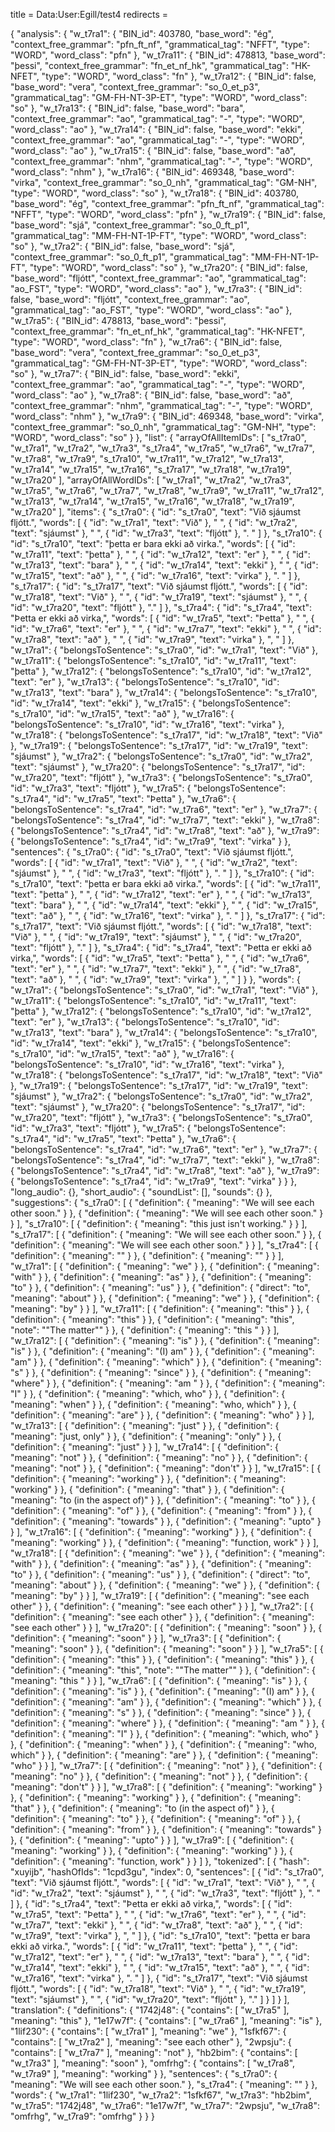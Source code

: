 title = Data:User:Egill/test4
redirects =
>>>>

{
    "analysis": {
        "w_t7ra1": {
            "BIN_id": 403780,
            "base_word": "ég",
            "context_free_grammar": "pfn_ft_nf",
            "grammatical_tag": "NFFT",
            "type": "WORD",
            "word_class": "pfn"
        },
        "w_t7ra11": {
            "BIN_id": 478813,
            "base_word": "þessi",
            "context_free_grammar": "fn_et_nf_hk",
            "grammatical_tag": "HK-NFET",
            "type": "WORD",
            "word_class": "fn"
        },
        "w_t7ra12": {
            "BIN_id": false,
            "base_word": "vera",
            "context_free_grammar": "so_0_et_p3",
            "grammatical_tag": "GM-FH-NT-3P-ET",
            "type": "WORD",
            "word_class": "so"
        },
        "w_t7ra13": {
            "BIN_id": false,
            "base_word": "bara",
            "context_free_grammar": "ao",
            "grammatical_tag": "-",
            "type": "WORD",
            "word_class": "ao"
        },
        "w_t7ra14": {
            "BIN_id": false,
            "base_word": "ekki",
            "context_free_grammar": "ao",
            "grammatical_tag": "-",
            "type": "WORD",
            "word_class": "ao"
        },
        "w_t7ra15": {
            "BIN_id": false,
            "base_word": "að",
            "context_free_grammar": "nhm",
            "grammatical_tag": "-",
            "type": "WORD",
            "word_class": "nhm"
        },
        "w_t7ra16": {
            "BIN_id": 469348,
            "base_word": "virka",
            "context_free_grammar": "so_0_nh",
            "grammatical_tag": "GM-NH",
            "type": "WORD",
            "word_class": "so"
        },
        "w_t7ra18": {
            "BIN_id": 403780,
            "base_word": "ég",
            "context_free_grammar": "pfn_ft_nf",
            "grammatical_tag": "NFFT",
            "type": "WORD",
            "word_class": "pfn"
        },
        "w_t7ra19": {
            "BIN_id": false,
            "base_word": "sjá",
            "context_free_grammar": "so_0_ft_p1",
            "grammatical_tag": "MM-FH-NT-1P-FT",
            "type": "WORD",
            "word_class": "so"
        },
        "w_t7ra2": {
            "BIN_id": false,
            "base_word": "sjá",
            "context_free_grammar": "so_0_ft_p1",
            "grammatical_tag": "MM-FH-NT-1P-FT",
            "type": "WORD",
            "word_class": "so"
        },
        "w_t7ra20": {
            "BIN_id": false,
            "base_word": "fljótt",
            "context_free_grammar": "ao",
            "grammatical_tag": "ao_FST",
            "type": "WORD",
            "word_class": "ao"
        },
        "w_t7ra3": {
            "BIN_id": false,
            "base_word": "fljótt",
            "context_free_grammar": "ao",
            "grammatical_tag": "ao_FST",
            "type": "WORD",
            "word_class": "ao"
        },
        "w_t7ra5": {
            "BIN_id": 478813,
            "base_word": "þessi",
            "context_free_grammar": "fn_et_nf_hk",
            "grammatical_tag": "HK-NFET",
            "type": "WORD",
            "word_class": "fn"
        },
        "w_t7ra6": {
            "BIN_id": false,
            "base_word": "vera",
            "context_free_grammar": "so_0_et_p3",
            "grammatical_tag": "GM-FH-NT-3P-ET",
            "type": "WORD",
            "word_class": "so"
        },
        "w_t7ra7": {
            "BIN_id": false,
            "base_word": "ekki",
            "context_free_grammar": "ao",
            "grammatical_tag": "-",
            "type": "WORD",
            "word_class": "ao"
        },
        "w_t7ra8": {
            "BIN_id": false,
            "base_word": "að",
            "context_free_grammar": "nhm",
            "grammatical_tag": "-",
            "type": "WORD",
            "word_class": "nhm"
        },
        "w_t7ra9": {
            "BIN_id": 469348,
            "base_word": "virka",
            "context_free_grammar": "so_0_nh",
            "grammatical_tag": "GM-NH",
            "type": "WORD",
            "word_class": "so"
        }
    },
    "list": {
        "arrayOfAllItemIDs": [
            "s_t7ra0",
            "w_t7ra1",
            "w_t7ra2",
            "w_t7ra3",
            "s_t7ra4",
            "w_t7ra5",
            "w_t7ra6",
            "w_t7ra7",
            "w_t7ra8",
            "w_t7ra9",
            "s_t7ra10",
            "w_t7ra11",
            "w_t7ra12",
            "w_t7ra13",
            "w_t7ra14",
            "w_t7ra15",
            "w_t7ra16",
            "s_t7ra17",
            "w_t7ra18",
            "w_t7ra19",
            "w_t7ra20"
        ],
        "arrayOfAllWordIDs": [
            "w_t7ra1",
            "w_t7ra2",
            "w_t7ra3",
            "w_t7ra5",
            "w_t7ra6",
            "w_t7ra7",
            "w_t7ra8",
            "w_t7ra9",
            "w_t7ra11",
            "w_t7ra12",
            "w_t7ra13",
            "w_t7ra14",
            "w_t7ra15",
            "w_t7ra16",
            "w_t7ra18",
            "w_t7ra19",
            "w_t7ra20"
        ],
        "items": {
            "s_t7ra0": {
                "id": "s_t7ra0",
                "text": "Við sjáumst fljótt.",
                "words": [
                    {
                        "id": "w_t7ra1",
                        "text": "Við"
                    },
                    " ",
                    {
                        "id": "w_t7ra2",
                        "text": "sjáumst"
                    },
                    " ",
                    {
                        "id": "w_t7ra3",
                        "text": "fljótt"
                    },
                    ". "
                ]
            },
            "s_t7ra10": {
                "id": "s_t7ra10",
                "text": "þetta er bara ekki að virka.",
                "words": [
                    {
                        "id": "w_t7ra11",
                        "text": "þetta"
                    },
                    " ",
                    {
                        "id": "w_t7ra12",
                        "text": "er"
                    },
                    " ",
                    {
                        "id": "w_t7ra13",
                        "text": "bara"
                    },
                    " ",
                    {
                        "id": "w_t7ra14",
                        "text": "ekki"
                    },
                    " ",
                    {
                        "id": "w_t7ra15",
                        "text": "að"
                    },
                    " ",
                    {
                        "id": "w_t7ra16",
                        "text": "virka"
                    },
                    ". "
                ]
            },
            "s_t7ra17": {
                "id": "s_t7ra17",
                "text": "Við sjáumst fljótt.",
                "words": [
                    {
                        "id": "w_t7ra18",
                        "text": "Við"
                    },
                    " ",
                    {
                        "id": "w_t7ra19",
                        "text": "sjáumst"
                    },
                    " ",
                    {
                        "id": "w_t7ra20",
                        "text": "fljótt"
                    },
                    "."
                ]
            },
            "s_t7ra4": {
                "id": "s_t7ra4",
                "text": "Þetta er ekki að virka,",
                "words": [
                    {
                        "id": "w_t7ra5",
                        "text": "Þetta"
                    },
                    " ",
                    {
                        "id": "w_t7ra6",
                        "text": "er"
                    },
                    " ",
                    {
                        "id": "w_t7ra7",
                        "text": "ekki"
                    },
                    " ",
                    {
                        "id": "w_t7ra8",
                        "text": "að"
                    },
                    " ",
                    {
                        "id": "w_t7ra9",
                        "text": "virka"
                    },
                    ", "
                ]
            },
            "w_t7ra1": {
                "belongsToSentence": "s_t7ra0",
                "id": "w_t7ra1",
                "text": "Við"
            },
            "w_t7ra11": {
                "belongsToSentence": "s_t7ra10",
                "id": "w_t7ra11",
                "text": "þetta"
            },
            "w_t7ra12": {
                "belongsToSentence": "s_t7ra10",
                "id": "w_t7ra12",
                "text": "er"
            },
            "w_t7ra13": {
                "belongsToSentence": "s_t7ra10",
                "id": "w_t7ra13",
                "text": "bara"
            },
            "w_t7ra14": {
                "belongsToSentence": "s_t7ra10",
                "id": "w_t7ra14",
                "text": "ekki"
            },
            "w_t7ra15": {
                "belongsToSentence": "s_t7ra10",
                "id": "w_t7ra15",
                "text": "að"
            },
            "w_t7ra16": {
                "belongsToSentence": "s_t7ra10",
                "id": "w_t7ra16",
                "text": "virka"
            },
            "w_t7ra18": {
                "belongsToSentence": "s_t7ra17",
                "id": "w_t7ra18",
                "text": "Við"
            },
            "w_t7ra19": {
                "belongsToSentence": "s_t7ra17",
                "id": "w_t7ra19",
                "text": "sjáumst"
            },
            "w_t7ra2": {
                "belongsToSentence": "s_t7ra0",
                "id": "w_t7ra2",
                "text": "sjáumst"
            },
            "w_t7ra20": {
                "belongsToSentence": "s_t7ra17",
                "id": "w_t7ra20",
                "text": "fljótt"
            },
            "w_t7ra3": {
                "belongsToSentence": "s_t7ra0",
                "id": "w_t7ra3",
                "text": "fljótt"
            },
            "w_t7ra5": {
                "belongsToSentence": "s_t7ra4",
                "id": "w_t7ra5",
                "text": "Þetta"
            },
            "w_t7ra6": {
                "belongsToSentence": "s_t7ra4",
                "id": "w_t7ra6",
                "text": "er"
            },
            "w_t7ra7": {
                "belongsToSentence": "s_t7ra4",
                "id": "w_t7ra7",
                "text": "ekki"
            },
            "w_t7ra8": {
                "belongsToSentence": "s_t7ra4",
                "id": "w_t7ra8",
                "text": "að"
            },
            "w_t7ra9": {
                "belongsToSentence": "s_t7ra4",
                "id": "w_t7ra9",
                "text": "virka"
            }
        },
        "sentences": {
            "s_t7ra0": {
                "id": "s_t7ra0",
                "text": "Við sjáumst fljótt.",
                "words": [
                    {
                        "id": "w_t7ra1",
                        "text": "Við"
                    },
                    " ",
                    {
                        "id": "w_t7ra2",
                        "text": "sjáumst"
                    },
                    " ",
                    {
                        "id": "w_t7ra3",
                        "text": "fljótt"
                    },
                    ". "
                ]
            },
            "s_t7ra10": {
                "id": "s_t7ra10",
                "text": "þetta er bara ekki að virka.",
                "words": [
                    {
                        "id": "w_t7ra11",
                        "text": "þetta"
                    },
                    " ",
                    {
                        "id": "w_t7ra12",
                        "text": "er"
                    },
                    " ",
                    {
                        "id": "w_t7ra13",
                        "text": "bara"
                    },
                    " ",
                    {
                        "id": "w_t7ra14",
                        "text": "ekki"
                    },
                    " ",
                    {
                        "id": "w_t7ra15",
                        "text": "að"
                    },
                    " ",
                    {
                        "id": "w_t7ra16",
                        "text": "virka"
                    },
                    ". "
                ]
            },
            "s_t7ra17": {
                "id": "s_t7ra17",
                "text": "Við sjáumst fljótt.",
                "words": [
                    {
                        "id": "w_t7ra18",
                        "text": "Við"
                    },
                    " ",
                    {
                        "id": "w_t7ra19",
                        "text": "sjáumst"
                    },
                    " ",
                    {
                        "id": "w_t7ra20",
                        "text": "fljótt"
                    },
                    "."
                ]
            },
            "s_t7ra4": {
                "id": "s_t7ra4",
                "text": "Þetta er ekki að virka,",
                "words": [
                    {
                        "id": "w_t7ra5",
                        "text": "Þetta"
                    },
                    " ",
                    {
                        "id": "w_t7ra6",
                        "text": "er"
                    },
                    " ",
                    {
                        "id": "w_t7ra7",
                        "text": "ekki"
                    },
                    " ",
                    {
                        "id": "w_t7ra8",
                        "text": "að"
                    },
                    " ",
                    {
                        "id": "w_t7ra9",
                        "text": "virka"
                    },
                    ", "
                ]
            }
        },
        "words": {
            "w_t7ra1": {
                "belongsToSentence": "s_t7ra0",
                "id": "w_t7ra1",
                "text": "Við"
            },
            "w_t7ra11": {
                "belongsToSentence": "s_t7ra10",
                "id": "w_t7ra11",
                "text": "þetta"
            },
            "w_t7ra12": {
                "belongsToSentence": "s_t7ra10",
                "id": "w_t7ra12",
                "text": "er"
            },
            "w_t7ra13": {
                "belongsToSentence": "s_t7ra10",
                "id": "w_t7ra13",
                "text": "bara"
            },
            "w_t7ra14": {
                "belongsToSentence": "s_t7ra10",
                "id": "w_t7ra14",
                "text": "ekki"
            },
            "w_t7ra15": {
                "belongsToSentence": "s_t7ra10",
                "id": "w_t7ra15",
                "text": "að"
            },
            "w_t7ra16": {
                "belongsToSentence": "s_t7ra10",
                "id": "w_t7ra16",
                "text": "virka"
            },
            "w_t7ra18": {
                "belongsToSentence": "s_t7ra17",
                "id": "w_t7ra18",
                "text": "Við"
            },
            "w_t7ra19": {
                "belongsToSentence": "s_t7ra17",
                "id": "w_t7ra19",
                "text": "sjáumst"
            },
            "w_t7ra2": {
                "belongsToSentence": "s_t7ra0",
                "id": "w_t7ra2",
                "text": "sjáumst"
            },
            "w_t7ra20": {
                "belongsToSentence": "s_t7ra17",
                "id": "w_t7ra20",
                "text": "fljótt"
            },
            "w_t7ra3": {
                "belongsToSentence": "s_t7ra0",
                "id": "w_t7ra3",
                "text": "fljótt"
            },
            "w_t7ra5": {
                "belongsToSentence": "s_t7ra4",
                "id": "w_t7ra5",
                "text": "Þetta"
            },
            "w_t7ra6": {
                "belongsToSentence": "s_t7ra4",
                "id": "w_t7ra6",
                "text": "er"
            },
            "w_t7ra7": {
                "belongsToSentence": "s_t7ra4",
                "id": "w_t7ra7",
                "text": "ekki"
            },
            "w_t7ra8": {
                "belongsToSentence": "s_t7ra4",
                "id": "w_t7ra8",
                "text": "að"
            },
            "w_t7ra9": {
                "belongsToSentence": "s_t7ra4",
                "id": "w_t7ra9",
                "text": "virka"
            }
        }
    },
    "long_audio": {},
    "short_audio": {
        "soundList": [],
        "sounds": {}
    },
    "suggestions": {
        "s_t7ra0": [
            {
                "definition": {
                    "meaning": "We will see each other soon."
                }
            },
            {
                "definition": {
                    "meaning": "We will see each other soon."
                }
            }
        ],
        "s_t7ra10": [
            {
                "definition": {
                    "meaning": "this just isn't working."
                }
            }
        ],
        "s_t7ra17": [
            {
                "definition": {
                    "meaning": "We will see each other soon."
                }
            },
            {
                "definition": {
                    "meaning": "We will see each other soon."
                }
            }
        ],
        "s_t7ra4": [
            {
                "definition": {
                    "meaning": ""
                }
            },
            {
                "definition": {
                    "meaning": ""
                }
            }
        ],
        "w_t7ra1": [
            {
                "definition": {
                    "meaning": "we"
                }
            },
            {
                "definition": {
                    "meaning": "with"
                }
            },
            {
                "definition": {
                    "meaning": "as"
                }
            },
            {
                "definition": {
                    "meaning": "to"
                }
            },
            {
                "definition": {
                    "meaning": "us"
                }
            },
            {
                "definition": {
                    "direct": "to",
                    "meaning": "about"
                }
            },
            {
                "definition": {
                    "meaning": "we"
                }
            },
            {
                "definition": {
                    "meaning": "by"
                }
            }
        ],
        "w_t7ra11": [
            {
                "definition": {
                    "meaning": "this"
                }
            },
            {
                "definition": {
                    "meaning": "this"
                }
            },
            {
                "definition": {
                    "meaning": "this",
                    "note": "\"The matter\""
                }
            },
            {
                "definition": {
                    "meaning": "this "
                }
            }
        ],
        "w_t7ra12": [
            {
                "definition": {
                    "meaning": "is"
                }
            },
            {
                "definition": {
                    "meaning": "is"
                }
            },
            {
                "definition": {
                    "meaning": "(I) am"
                }
            },
            {
                "definition": {
                    "meaning": "am"
                }
            },
            {
                "definition": {
                    "meaning": "which"
                }
            },
            {
                "definition": {
                    "meaning": "s"
                }
            },
            {
                "definition": {
                    "meaning": "since"
                }
            },
            {
                "definition": {
                    "meaning": "where"
                }
            },
            {
                "definition": {
                    "meaning": "am "
                }
            },
            {
                "definition": {
                    "meaning": "I"
                }
            },
            {
                "definition": {
                    "meaning": "which, who"
                }
            },
            {
                "definition": {
                    "meaning": "when"
                }
            },
            {
                "definition": {
                    "meaning": "who, which"
                }
            },
            {
                "definition": {
                    "meaning": "are"
                }
            },
            {
                "definition": {
                    "meaning": "who"
                }
            }
        ],
        "w_t7ra13": [
            {
                "definition": {
                    "meaning": "just"
                }
            },
            {
                "definition": {
                    "meaning": "just, only"
                }
            },
            {
                "definition": {
                    "meaning": "only"
                }
            },
            {
                "definition": {
                    "meaning": "just"
                }
            }
        ],
        "w_t7ra14": [
            {
                "definition": {
                    "meaning": "not"
                }
            },
            {
                "definition": {
                    "meaning": "no"
                }
            },
            {
                "definition": {
                    "meaning": "not"
                }
            },
            {
                "definition": {
                    "meaning": "don't"
                }
            }
        ],
        "w_t7ra15": [
            {
                "definition": {
                    "meaning": "working"
                }
            },
            {
                "definition": {
                    "meaning": "working"
                }
            },
            {
                "definition": {
                    "meaning": "that"
                }
            },
            {
                "definition": {
                    "meaning": "to (in the aspect of)"
                }
            },
            {
                "definition": {
                    "meaning": "to"
                }
            },
            {
                "definition": {
                    "meaning": "of"
                }
            },
            {
                "definition": {
                    "meaning": "from"
                }
            },
            {
                "definition": {
                    "meaning": "towards"
                }
            },
            {
                "definition": {
                    "meaning": "upto"
                }
            }
        ],
        "w_t7ra16": [
            {
                "definition": {
                    "meaning": "working"
                }
            },
            {
                "definition": {
                    "meaning": "working"
                }
            },
            {
                "definition": {
                    "meaning": "function, work"
                }
            }
        ],
        "w_t7ra18": [
            {
                "definition": {
                    "meaning": "we"
                }
            },
            {
                "definition": {
                    "meaning": "with"
                }
            },
            {
                "definition": {
                    "meaning": "as"
                }
            },
            {
                "definition": {
                    "meaning": "to"
                }
            },
            {
                "definition": {
                    "meaning": "us"
                }
            },
            {
                "definition": {
                    "direct": "to",
                    "meaning": "about"
                }
            },
            {
                "definition": {
                    "meaning": "we"
                }
            },
            {
                "definition": {
                    "meaning": "by"
                }
            }
        ],
        "w_t7ra19": [
            {
                "definition": {
                    "meaning": "see each other"
                }
            },
            {
                "definition": {
                    "meaning": "see each other"
                }
            }
        ],
        "w_t7ra2": [
            {
                "definition": {
                    "meaning": "see each other"
                }
            },
            {
                "definition": {
                    "meaning": "see each other"
                }
            }
        ],
        "w_t7ra20": [
            {
                "definition": {
                    "meaning": "soon"
                }
            },
            {
                "definition": {
                    "meaning": "soon"
                }
            }
        ],
        "w_t7ra3": [
            {
                "definition": {
                    "meaning": "soon"
                }
            },
            {
                "definition": {
                    "meaning": "soon"
                }
            }
        ],
        "w_t7ra5": [
            {
                "definition": {
                    "meaning": "this"
                }
            },
            {
                "definition": {
                    "meaning": "this"
                }
            },
            {
                "definition": {
                    "meaning": "this",
                    "note": "\"The matter\""
                }
            },
            {
                "definition": {
                    "meaning": "this "
                }
            }
        ],
        "w_t7ra6": [
            {
                "definition": {
                    "meaning": "is"
                }
            },
            {
                "definition": {
                    "meaning": "is"
                }
            },
            {
                "definition": {
                    "meaning": "(I) am"
                }
            },
            {
                "definition": {
                    "meaning": "am"
                }
            },
            {
                "definition": {
                    "meaning": "which"
                }
            },
            {
                "definition": {
                    "meaning": "s"
                }
            },
            {
                "definition": {
                    "meaning": "since"
                }
            },
            {
                "definition": {
                    "meaning": "where"
                }
            },
            {
                "definition": {
                    "meaning": "am "
                }
            },
            {
                "definition": {
                    "meaning": "I"
                }
            },
            {
                "definition": {
                    "meaning": "which, who"
                }
            },
            {
                "definition": {
                    "meaning": "when"
                }
            },
            {
                "definition": {
                    "meaning": "who, which"
                }
            },
            {
                "definition": {
                    "meaning": "are"
                }
            },
            {
                "definition": {
                    "meaning": "who"
                }
            }
        ],
        "w_t7ra7": [
            {
                "definition": {
                    "meaning": "not"
                }
            },
            {
                "definition": {
                    "meaning": "no"
                }
            },
            {
                "definition": {
                    "meaning": "not"
                }
            },
            {
                "definition": {
                    "meaning": "don't"
                }
            }
        ],
        "w_t7ra8": [
            {
                "definition": {
                    "meaning": "working"
                }
            },
            {
                "definition": {
                    "meaning": "working"
                }
            },
            {
                "definition": {
                    "meaning": "that"
                }
            },
            {
                "definition": {
                    "meaning": "to (in the aspect of)"
                }
            },
            {
                "definition": {
                    "meaning": "to"
                }
            },
            {
                "definition": {
                    "meaning": "of"
                }
            },
            {
                "definition": {
                    "meaning": "from"
                }
            },
            {
                "definition": {
                    "meaning": "towards"
                }
            },
            {
                "definition": {
                    "meaning": "upto"
                }
            }
        ],
        "w_t7ra9": [
            {
                "definition": {
                    "meaning": "working"
                }
            },
            {
                "definition": {
                    "meaning": "working"
                }
            },
            {
                "definition": {
                    "meaning": "function, work"
                }
            }
        ]
    },
    "tokenized": [
        {
            "hash": "xuyijb",
            "hashOfIds": "1cpd3gu",
            "index": 0,
            "sentences": [
                {
                    "id": "s_t7ra0",
                    "text": "Við sjáumst fljótt.",
                    "words": [
                        {
                            "id": "w_t7ra1",
                            "text": "Við"
                        },
                        " ",
                        {
                            "id": "w_t7ra2",
                            "text": "sjáumst"
                        },
                        " ",
                        {
                            "id": "w_t7ra3",
                            "text": "fljótt"
                        },
                        ". "
                    ]
                },
                {
                    "id": "s_t7ra4",
                    "text": "Þetta er ekki að virka,",
                    "words": [
                        {
                            "id": "w_t7ra5",
                            "text": "Þetta"
                        },
                        " ",
                        {
                            "id": "w_t7ra6",
                            "text": "er"
                        },
                        " ",
                        {
                            "id": "w_t7ra7",
                            "text": "ekki"
                        },
                        " ",
                        {
                            "id": "w_t7ra8",
                            "text": "að"
                        },
                        " ",
                        {
                            "id": "w_t7ra9",
                            "text": "virka"
                        },
                        ", "
                    ]
                },
                {
                    "id": "s_t7ra10",
                    "text": "þetta er bara ekki að virka.",
                    "words": [
                        {
                            "id": "w_t7ra11",
                            "text": "þetta"
                        },
                        " ",
                        {
                            "id": "w_t7ra12",
                            "text": "er"
                        },
                        " ",
                        {
                            "id": "w_t7ra13",
                            "text": "bara"
                        },
                        " ",
                        {
                            "id": "w_t7ra14",
                            "text": "ekki"
                        },
                        " ",
                        {
                            "id": "w_t7ra15",
                            "text": "að"
                        },
                        " ",
                        {
                            "id": "w_t7ra16",
                            "text": "virka"
                        },
                        ". "
                    ]
                },
                {
                    "id": "s_t7ra17",
                    "text": "Við sjáumst fljótt.",
                    "words": [
                        {
                            "id": "w_t7ra18",
                            "text": "Við"
                        },
                        " ",
                        {
                            "id": "w_t7ra19",
                            "text": "sjáumst"
                        },
                        " ",
                        {
                            "id": "w_t7ra20",
                            "text": "fljótt"
                        },
                        "."
                    ]
                }
            ]
        }
    ],
    "translation": {
        "definitions": {
            "1742j48": {
                "contains": [
                    "w_t7ra5"
                ],
                "meaning": "this"
            },
            "1e17w7f": {
                "contains": [
                    "w_t7ra6"
                ],
                "meaning": "is"
            },
            "1lif230": {
                "contains": [
                    "w_t7ra1"
                ],
                "meaning": "we"
            },
            "1sfkf67": {
                "contains": [
                    "w_t7ra2"
                ],
                "meaning": "see each other"
            },
            "2wpsju": {
                "contains": [
                    "w_t7ra7"
                ],
                "meaning": "not"
            },
            "hb2bim": {
                "contains": [
                    "w_t7ra3"
                ],
                "meaning": "soon"
            },
            "omfrhg": {
                "contains": [
                    "w_t7ra8",
                    "w_t7ra9"
                ],
                "meaning": "working"
            }
        },
        "sentences": {
            "s_t7ra0": {
                "meaning": "We will see each other soon."
            },
            "s_t7ra4": {
                "meaning": ""
            }
        },
        "words": {
            "w_t7ra1": "1lif230",
            "w_t7ra2": "1sfkf67",
            "w_t7ra3": "hb2bim",
            "w_t7ra5": "1742j48",
            "w_t7ra6": "1e17w7f",
            "w_t7ra7": "2wpsju",
            "w_t7ra8": "omfrhg",
            "w_t7ra9": "omfrhg"
        }
    }
}